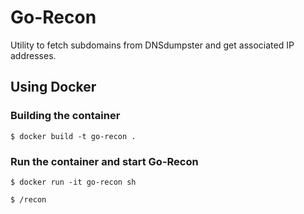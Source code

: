 # Go-Recon

Utility to fetch subdomains from DNSdumpster and get associated IP addresses.

## Using Docker

### Building the container
    $ docker build -t go-recon .

### Run the container and start Go-Recon
    $ docker run -it go-recon sh

    $ /recon
